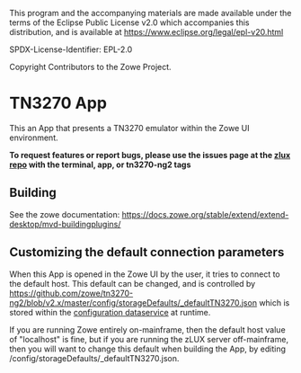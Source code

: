 This program and the accompanying materials are
made available under the terms of the Eclipse Public License v2.0 which accompanies
this distribution, and is available at https://www.eclipse.org/legal/epl-v20.html

SPDX-License-Identifier: EPL-2.0

Copyright Contributors to the Zowe Project.
# TN3270 App
This an App that presents a TN3270 emulator within the Zowe UI environment.

**To request features or report bugs, please use the issues page at the [zlux repo](https://github.com/zowe/zlux/issues) with the terminal, app, or tn3270-ng2 tags**

## Building
See the zowe documentation: https://docs.zowe.org/stable/extend/extend-desktop/mvd-buildingplugins/

## Customizing the default connection parameters

When this App is opened in the Zowe UI by the user, it tries to connect to the default host.
This default can be changed, and is controlled by https://github.com/zowe/tn3270-ng2/blob/v2.x/master/config/storageDefaults/_defaultTN3270.json which is stored within the [configuration dataservice](https://docs.zowe.org/stable/extend/extend-desktop/mvd-configdataservice/) at runtime.

If you are running Zowe entirely on-mainframe, then the default host value of "localhost" is fine, but if you are running the zLUX server off-mainframe, then you will want to change this default when building the App, by editing /config/storageDefaults/_defaultTN3270.json.

